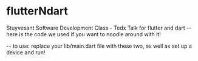 # flutterNdart
Stuyvesant Software Development Class - Tedx Talk for flutter and dart -- here is the code we used if you want to noodle around with it!

-- to use:
replace your lib/main.dart file with these two, as well as set up a device and run!
